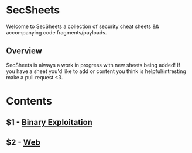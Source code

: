 SecSheets
==========

Welcome to SecSheets a collection of security cheat sheets && accompanying code fragments/payloads.

## Overview

SecSheets is always a work in progress with new sheets being added! If you have a sheet you'd like to add or content you think is helpful/intresting make a pull request <3.

# Contents

## $1 - [Binary Exploitation](./Binary\Exploitation) 
## $2 - [Web](./Web)

